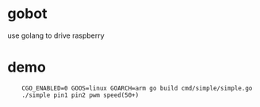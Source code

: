# gobot
use golang to drive raspberry

# demo

```
    CGO_ENABLED=0 GOOS=linux GOARCH=arm go build cmd/simple/simple.go
    ./simple pin1 pin2 pwm speed(50+)
```